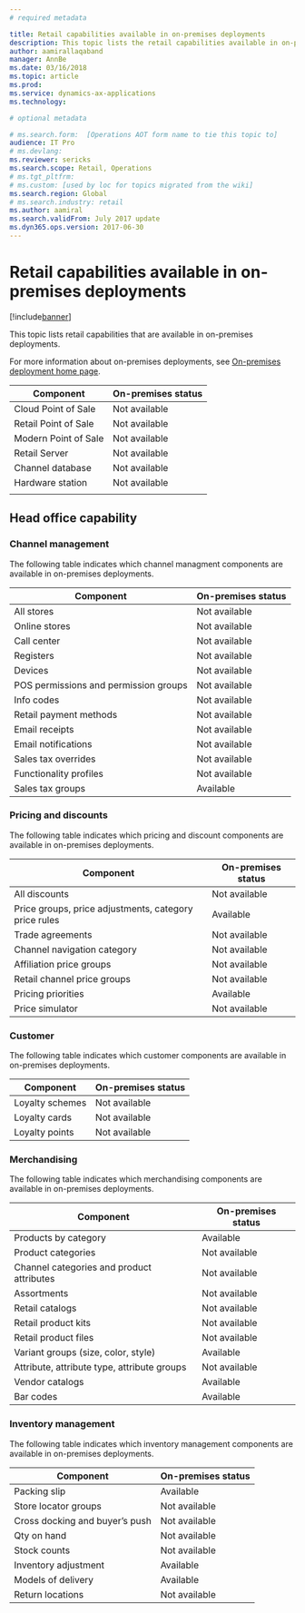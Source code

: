 ```yaml
---
# required metadata

title: Retail capabilities available in on-premises deployments
description: This topic lists the retail capabilities available in on-premises deployments.
author: aamirallaqaband
manager: AnnBe
ms.date: 03/16/2018
ms.topic: article
ms.prod: 
ms.service: dynamics-ax-applications
ms.technology: 

# optional metadata

# ms.search.form:  [Operations AOT form name to tie this topic to]
audience: IT Pro
# ms.devlang: 
ms.reviewer: sericks
ms.search.scope: Retail, Operations 
# ms.tgt_pltfrm: 
# ms.custom: [used by loc for topics migrated from the wiki]
ms.search.region: Global
# ms.search.industry: retail
ms.author: aamiral
ms.search.validFrom: July 2017 update 
ms.dyn365.ops.version: 2017-06-30 
---
```


# Retail capabilities available in on-premises deployments

[!include[banner](../includes/banner.md)]

This topic lists retail capabilities that are available in on-premises deployments.

For more information about on-premises deployments, see [On-premises deployment home page](../dev-itpro/deployment/on-premises-deployment-landing-page.md).

| **Component**        | **On-premises status** |
|----------------------|------------------------|
| Cloud Point of Sale  | Not available          |
| Retail Point of Sale | Not available          |
| Modern Point of Sale | Not available          |
| Retail Server        | Not available          |
| Channel database     | Not available          |
| Hardware station     | Not available          |
|                      |                        |

## Head office capability

### Channel management
The following table indicates which channel managment components are available in on-premises deployments.

| **Component**                         | **On-premises status** |
|---------------------------------------|------------------------|
| All stores                            | Not available          |
| Online stores                         | Not available          |
| Call center                           | Not available          |
| Registers                             | Not available          |
| Devices                               | Not available          |
| POS permissions and permission groups | Not available          |
| Info codes                            | Not available          |
| Retail payment methods                | Not available          |
| Email receipts                        | Not available          |
| Email notifications                   | Not available          |
| Sales tax overrides                   | Not available          |
| Functionality profiles                | Not available          |
| Sales tax groups                      | Available              |

### Pricing and discounts
The following table indicates which pricing and discount components are available in on-premises deployments.

| **Component**                                         | **On-premises status** |
|-------------------------------------------------------|------------------------|
| All discounts                                         | Not available          |
| Price groups, price adjustments, category price rules | Available              |
| Trade agreements                                      | Not available          |
| Channel navigation category                           | Not available          |
| Affiliation price groups                              | Not available          |
| Retail channel price groups                           | Not available          |
| Pricing priorities                                    | Available              |
| Price simulator                                       | Not available          |

### Customer
The following table indicates which customer components are available in on-premises deployments.

| **Component**   | **On-premises status** |
|-----------------|------------------------|
| Loyalty schemes | Not available          |
| Loyalty cards   | Not available          |
| Loyalty points  | Not available          |

### Merchandising
The following table indicates which merchandising components are available in on-premises deployments.

| **Component**                               | **On-premises status** |
|---------------------------------------------|------------------------|
| Products by category                        | Available              |
| Product categories                          | Not available          |
| Channel categories and product attributes   | Not available          |
| Assortments                                 | Not available          |
| Retail catalogs                             | Not available          |
| Retail product kits                         | Not available          |
| Retail product files                        | Not available          |
| Variant groups (size, color, style)         | Available              |
| Attribute, attribute type, attribute groups | Not available          |
| Vendor catalogs                             | Available              |
| Bar codes                                   | Available              |

### Inventory management
The following table indicates which inventory management components are available in on-premises deployments.

| **Component**                  | **On-premises status** |
|--------------------------------|------------------------|
| Packing slip                   | Available              |
| Store locator groups           | Not available          |
| Cross docking and buyer’s push | Not available          |
| Qty on hand                    | Not available          |
| Stock counts                   | Not available          |
| Inventory adjustment           | Available              |
| Models of delivery             | Available              |
| Return locations               | Not available          |

